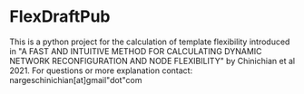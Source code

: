 # FlexDraftPub

This is a python project for the calculation of template flexibility introduced in "A FAST AND  INTUITIVE METHOD FOR CALCULATING DYNAMIC NETWORK RECONFIGURATION AND NODE FLEXIBILITY" by Chinichian et al 2021.
For questions or more explanation contact: nargeschinichian[at]gmail"dot"com
